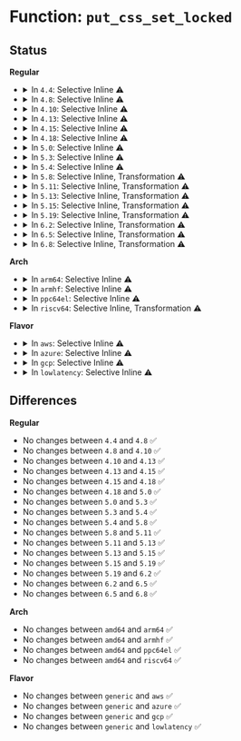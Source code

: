 # Function: <code>put_css_set_locked</code>

## Status
<b>Regular</b>
<ul>
<li>
<details>
<summary>In <code>4.4</code>: Selective Inline ⚠️</summary>

```c
void put_css_set_locked(struct css_set *cset);
```

**Collision:** Unique Static

**Inline:** Selective

**Transformation:** False

**Instances:**

```
In kernel/cgroup.c (ffffffff81114b70)
Location: kernel/cgroup.c:765
Inline: True
Direct callers:
  - kernel/cgroup.c:css_task_iter_advance_css_set
  - kernel/cgroup.c:cgroup_migrate_finish
  - kernel/cgroup.c:cgroup_taskset_migrate
  - kernel/cgroup.c:css_task_iter_end
```
**Symbols:**

```
ffffffff81114b70-ffffffff81114d37: put_css_set_locked (STB_LOCAL)
```
</details>
</li>
<li>
<details>
<summary>In <code>4.8</code>: Selective Inline ⚠️</summary>

```c
void put_css_set_locked(struct css_set *cset);
```

**Collision:** Unique Static

**Inline:** Selective

**Transformation:** False

**Instances:**

```
In kernel/cgroup.c (ffffffff8111b390)
Location: kernel/cgroup.c:808
Inline: True
Direct callers:
  - kernel/cgroup.c:css_task_iter_end
  - kernel/cgroup.c:css_task_iter_advance_css_set
  - kernel/cgroup.c:cgroup_migrate_finish
  - kernel/cgroup.c:cgroup_taskset_migrate
```
**Symbols:**

```
ffffffff8111b390-ffffffff8111b544: put_css_set_locked (STB_LOCAL)
```
</details>
</li>
<li>
<details>
<summary>In <code>4.10</code>: Selective Inline ⚠️</summary>

```c
void put_css_set_locked(struct css_set *cset);
```

**Collision:** Unique Static

**Inline:** Selective

**Transformation:** False

**Instances:**

```
In kernel/cgroup.c (ffffffff811236d0)
Location: kernel/cgroup.c:811
Inline: True
Direct callers:
  - kernel/cgroup.c:css_task_iter_end
  - kernel/cgroup.c:css_task_iter_advance_css_set
  - kernel/cgroup.c:cgroup_migrate_finish
  - kernel/cgroup.c:cgroup_taskset_migrate
```
**Symbols:**

```
ffffffff811236d0-ffffffff81123884: put_css_set_locked (STB_LOCAL)
```
</details>
</li>
<li>
<details>
<summary>In <code>4.13</code>: Selective Inline ⚠️</summary>

```c
void put_css_set_locked(struct css_set *cset);
```

**Collision:** Unique Global

**Inline:** Selective

**Transformation:** False

**Instances:**

```
In kernel/cgroup/cgroup.c (ffffffff81124010)
Location: kernel/cgroup/cgroup.c:729
Inline: True
Direct callers:
  - kernel/cgroup/cgroup.c:cgroup_free
  - kernel/cgroup/cgroup.c:css_task_iter_end
  - kernel/cgroup/cgroup.c:css_task_iter_advance_css_set
  - kernel/cgroup/cgroup.c:cgroup_migrate_prepare_dst
  - kernel/cgroup/cgroup.c:cgroup_migrate_prepare_dst
  - kernel/cgroup/cgroup.c:cgroup_migrate_prepare_dst
  - kernel/cgroup/cgroup.c:cgroup_migrate_finish
  - kernel/cgroup/cgroup.c:cgroup_migrate_execute
  - kernel/cgroup/namespace.c:copy_cgroup_ns
  - kernel/cgroup/namespace.c:free_cgroup_ns
```
**Symbols:**

```
ffffffff81124010-ffffffff811241e1: put_css_set_locked (STB_GLOBAL)
```
</details>
</li>
<li>
<details>
<summary>In <code>4.15</code>: Selective Inline ⚠️</summary>

```c
void put_css_set_locked(struct css_set *cset);
```

**Collision:** Unique Global

**Inline:** Selective

**Transformation:** False

**Instances:**

```
In kernel/cgroup/cgroup.c (ffffffff8112fa00)
Location: kernel/cgroup/cgroup.c:856
Inline: True
Direct callers:
  - kernel/cgroup/cgroup.c:cgroup_free
  - kernel/cgroup/cgroup.c:css_task_iter_end
  - kernel/cgroup/cgroup.c:css_task_iter_end
  - kernel/cgroup/cgroup.c:css_task_iter_advance_css_set
  - kernel/cgroup/cgroup.c:css_task_iter_advance_css_set
  - kernel/cgroup/cgroup.c:cgroup_migrate_prepare_dst
  - kernel/cgroup/cgroup.c:cgroup_migrate_prepare_dst
  - kernel/cgroup/cgroup.c:cgroup_migrate_prepare_dst
  - kernel/cgroup/cgroup.c:cgroup_migrate_finish
  - kernel/cgroup/cgroup.c:cgroup_migrate_execute
  - kernel/cgroup/cgroup.c:find_css_set
  - kernel/cgroup/namespace.c:copy_cgroup_ns
  - kernel/cgroup/namespace.c:free_cgroup_ns
```
**Symbols:**

```
ffffffff8112fa00-ffffffff8112fc42: put_css_set_locked (STB_GLOBAL)
```
</details>
</li>
<li>
<details>
<summary>In <code>4.18</code>: Selective Inline ⚠️</summary>

```c
void put_css_set_locked(struct css_set *cset);
```

**Collision:** Unique Global

**Inline:** Selective

**Transformation:** False

**Instances:**

```
In kernel/cgroup/cgroup.c (ffffffff8113e0c0)
Location: kernel/cgroup/cgroup.c:859
Inline: True
Direct callers:
  - kernel/cgroup/cgroup.c:cgroup_free
  - kernel/cgroup/cgroup.c:css_task_iter_end
  - kernel/cgroup/cgroup.c:css_task_iter_end
  - kernel/cgroup/cgroup.c:css_task_iter_advance_css_set
  - kernel/cgroup/cgroup.c:css_task_iter_advance_css_set
  - kernel/cgroup/cgroup.c:cgroup_migrate_prepare_dst
  - kernel/cgroup/cgroup.c:cgroup_migrate_prepare_dst
  - kernel/cgroup/cgroup.c:cgroup_migrate_prepare_dst
  - kernel/cgroup/cgroup.c:cgroup_migrate_finish
  - kernel/cgroup/cgroup.c:cgroup_migrate_execute
  - kernel/cgroup/cgroup.c:find_css_set
  - kernel/cgroup/namespace.c:copy_cgroup_ns
  - kernel/cgroup/namespace.c:free_cgroup_ns
```
**Symbols:**

```
ffffffff8113e0c0-ffffffff8113e304: put_css_set_locked (STB_GLOBAL)
```
</details>
</li>
<li>
<details>
<summary>In <code>5.0</code>: Selective Inline ⚠️</summary>

```c
void put_css_set_locked(struct css_set *cset);
```

**Collision:** Unique Global

**Inline:** Selective

**Transformation:** False

**Instances:**

```
In kernel/cgroup/cgroup.c (ffffffff81149af0)
Location: kernel/cgroup/cgroup.c:894
Inline: True
Direct callers:
  - kernel/cgroup/cgroup.c:cgroup_free
  - kernel/cgroup/cgroup.c:css_task_iter_end
  - kernel/cgroup/cgroup.c:css_task_iter_end
  - kernel/cgroup/cgroup.c:css_task_iter_advance_css_set
  - kernel/cgroup/cgroup.c:css_task_iter_advance_css_set
  - kernel/cgroup/cgroup.c:cgroup_migrate_prepare_dst
  - kernel/cgroup/cgroup.c:cgroup_migrate_prepare_dst
  - kernel/cgroup/cgroup.c:cgroup_migrate_prepare_dst
  - kernel/cgroup/cgroup.c:cgroup_migrate_finish
  - kernel/cgroup/cgroup.c:cgroup_migrate_execute
  - kernel/cgroup/cgroup.c:find_css_set
  - kernel/cgroup/namespace.c:copy_cgroup_ns
  - kernel/cgroup/namespace.c:free_cgroup_ns
```
**Symbols:**

```
ffffffff81149af0-ffffffff81149d34: put_css_set_locked (STB_GLOBAL)
```
</details>
</li>
<li>
<details>
<summary>In <code>5.3</code>: Selective Inline ⚠️</summary>

```c
void put_css_set_locked(struct css_set *cset);
```

**Collision:** Unique Global

**Inline:** Selective

**Transformation:** False

**Instances:**

```
In kernel/cgroup/cgroup.c (ffffffff81155150)
Location: kernel/cgroup/cgroup.c:934
Inline: True
Direct callers:
  - kernel/cgroup/cgroup.c:cgroup_free
  - kernel/cgroup/cgroup.c:css_task_iter_end
  - kernel/cgroup/cgroup.c:css_task_iter_end
  - kernel/cgroup/cgroup.c:css_task_iter_advance_css_set
  - kernel/cgroup/cgroup.c:css_task_iter_advance_css_set
  - kernel/cgroup/cgroup.c:cgroup_migrate_prepare_dst
  - kernel/cgroup/cgroup.c:cgroup_migrate_prepare_dst
  - kernel/cgroup/cgroup.c:cgroup_migrate_prepare_dst
  - kernel/cgroup/cgroup.c:cgroup_migrate_finish
  - kernel/cgroup/cgroup.c:cgroup_migrate_execute
  - kernel/cgroup/cgroup.c:find_css_set
  - kernel/cgroup/namespace.c:copy_cgroup_ns
  - kernel/cgroup/namespace.c:free_cgroup_ns
```
**Symbols:**

```
ffffffff81155150-ffffffff8115539d: put_css_set_locked (STB_GLOBAL)
```
</details>
</li>
<li>
<details>
<summary>In <code>5.4</code>: Selective Inline ⚠️</summary>

```c
void put_css_set_locked(struct css_set *cset);
```

**Collision:** Unique Global

**Inline:** Selective

**Transformation:** False

**Instances:**

```
In kernel/cgroup/cgroup.c (ffffffff81160d80)
Location: kernel/cgroup/cgroup.c:934
Inline: True
Direct callers:
  - kernel/cgroup/cgroup.c:cgroup_free
  - kernel/cgroup/cgroup.c:css_task_iter_end
  - kernel/cgroup/cgroup.c:css_task_iter_end
  - kernel/cgroup/cgroup.c:css_task_iter_advance_css_set
  - kernel/cgroup/cgroup.c:css_task_iter_advance_css_set
  - kernel/cgroup/cgroup.c:cgroup_migrate_prepare_dst
  - kernel/cgroup/cgroup.c:cgroup_migrate_prepare_dst
  - kernel/cgroup/cgroup.c:cgroup_migrate_prepare_dst
  - kernel/cgroup/cgroup.c:cgroup_migrate_finish
  - kernel/cgroup/cgroup.c:cgroup_migrate_execute
  - kernel/cgroup/cgroup.c:find_css_set
  - kernel/cgroup/namespace.c:copy_cgroup_ns
  - kernel/cgroup/namespace.c:free_cgroup_ns
```
**Symbols:**

```
ffffffff81160d80-ffffffff81160fcd: put_css_set_locked (STB_GLOBAL)
```
</details>
</li>
<li>
<details>
<summary>In <code>5.8</code>: Selective Inline, Transformation ⚠️</summary>

```c
void put_css_set_locked(struct css_set *cset);
```

**Collision:** Unique Global

**Inline:** Selective

**Transformation:** True

**Instances:**

```
In kernel/cgroup/cgroup.c (ffffffff811723d0)
Location: kernel/cgroup/cgroup.c:926
Inline: True
Direct callers:
  - kernel/cgroup/cgroup.c:cgroup_free
  - kernel/cgroup/cgroup.c:cgroup_post_fork
  - kernel/cgroup/cgroup.c:cgroup_post_fork
  - kernel/cgroup/cgroup.c:cgroup_css_set_fork
  - kernel/cgroup/cgroup.c:cgroup_css_set_fork
  - kernel/cgroup/cgroup.c:cgroup_css_set_fork
  - kernel/cgroup/cgroup.c:css_task_iter_end
  - kernel/cgroup/cgroup.c:css_task_iter_end
  - kernel/cgroup/cgroup.c:css_task_iter_advance_css_set
  - kernel/cgroup/cgroup.c:css_task_iter_advance_css_set
  - kernel/cgroup/cgroup.c:cgroup_migrate_prepare_dst
  - kernel/cgroup/cgroup.c:cgroup_migrate_prepare_dst
  - kernel/cgroup/cgroup.c:cgroup_migrate_prepare_dst
  - kernel/cgroup/cgroup.c:cgroup_migrate_finish
  - kernel/cgroup/cgroup.c:cgroup_migrate_execute
  - kernel/cgroup/cgroup.c:find_css_set
  - kernel/cgroup/namespace.c:copy_cgroup_ns
  - kernel/cgroup/namespace.c:free_cgroup_ns
```
**Symbols:**

```
ffffffff81172410-ffffffff81172650: put_css_set_locked.part.0 (STB_LOCAL)
ffffffff811723d0-ffffffff81172408: put_css_set_locked (STB_GLOBAL)
```
</details>
</li>
<li>
<details>
<summary>In <code>5.11</code>: Selective Inline, Transformation ⚠️</summary>

```c
void put_css_set_locked(struct css_set *cset);
```

**Collision:** Unique Global

**Inline:** Selective

**Transformation:** True

**Instances:**

```
In kernel/cgroup/cgroup.c (ffffffff8116f070)
Location: kernel/cgroup/cgroup.c:923
Inline: True
Direct callers:
  - kernel/cgroup/cgroup.c:cgroup_free
  - kernel/cgroup/cgroup.c:cgroup_post_fork
  - kernel/cgroup/cgroup.c:cgroup_post_fork
  - kernel/cgroup/cgroup.c:cgroup_css_set_fork
  - kernel/cgroup/cgroup.c:cgroup_css_set_fork
  - kernel/cgroup/cgroup.c:cgroup_css_set_fork
  - kernel/cgroup/cgroup.c:css_task_iter_end
  - kernel/cgroup/cgroup.c:css_task_iter_end
  - kernel/cgroup/cgroup.c:css_task_iter_advance_css_set
  - kernel/cgroup/cgroup.c:css_task_iter_advance_css_set
  - kernel/cgroup/cgroup.c:cgroup_migrate_prepare_dst
  - kernel/cgroup/cgroup.c:cgroup_migrate_prepare_dst
  - kernel/cgroup/cgroup.c:cgroup_migrate_prepare_dst
  - kernel/cgroup/cgroup.c:cgroup_migrate_finish
  - kernel/cgroup/cgroup.c:cgroup_migrate_execute
  - kernel/cgroup/cgroup.c:find_css_set
  - kernel/cgroup/namespace.c:copy_cgroup_ns
  - kernel/cgroup/namespace.c:free_cgroup_ns
```
**Symbols:**

```
ffffffff8116f0b0-ffffffff8116f30e: put_css_set_locked.part.0 (STB_LOCAL)
ffffffff8116f070-ffffffff8116f0a8: put_css_set_locked (STB_GLOBAL)
```
</details>
</li>
<li>
<details>
<summary>In <code>5.13</code>: Selective Inline, Transformation ⚠️</summary>

```c
void put_css_set_locked(struct css_set *cset);
```

**Collision:** Unique Global

**Inline:** Selective

**Transformation:** True

**Instances:**

```
In kernel/cgroup/cgroup.c (ffffffff8116fca0)
Location: kernel/cgroup/cgroup.c:923
Inline: True
Direct callers:
  - kernel/cgroup/cgroup.c:cgroup_free
  - kernel/cgroup/cgroup.c:cgroup_post_fork
  - kernel/cgroup/cgroup.c:cgroup_post_fork
  - kernel/cgroup/cgroup.c:cgroup_css_set_fork
  - kernel/cgroup/cgroup.c:cgroup_css_set_fork
  - kernel/cgroup/cgroup.c:cgroup_css_set_fork
  - kernel/cgroup/cgroup.c:css_task_iter_end
  - kernel/cgroup/cgroup.c:css_task_iter_end
  - kernel/cgroup/cgroup.c:css_task_iter_advance_css_set
  - kernel/cgroup/cgroup.c:css_task_iter_advance_css_set
  - kernel/cgroup/cgroup.c:cgroup_migrate_prepare_dst
  - kernel/cgroup/cgroup.c:cgroup_migrate_prepare_dst
  - kernel/cgroup/cgroup.c:cgroup_migrate_prepare_dst
  - kernel/cgroup/cgroup.c:cgroup_migrate_finish
  - kernel/cgroup/cgroup.c:cgroup_migrate_execute
  - kernel/cgroup/cgroup.c:find_css_set
  - kernel/cgroup/namespace.c:copy_cgroup_ns
  - kernel/cgroup/namespace.c:free_cgroup_ns
```
**Symbols:**

```
ffffffff8116fce0-ffffffff8116ff3b: put_css_set_locked.part.0 (STB_LOCAL)
ffffffff8116fca0-ffffffff8116fcd8: put_css_set_locked (STB_GLOBAL)
```
</details>
</li>
<li>
<details>
<summary>In <code>5.15</code>: Selective Inline, Transformation ⚠️</summary>

```c
void put_css_set_locked(struct css_set *cset);
```

**Collision:** Unique Global

**Inline:** Selective

**Transformation:** True

**Instances:**

```
In kernel/cgroup/cgroup.c (ffffffff81196060)
Location: kernel/cgroup/cgroup.c:954
Inline: True
Direct callers:
  - kernel/cgroup/cgroup.c:cgroup_free
  - kernel/cgroup/cgroup.c:cgroup_post_fork
  - kernel/cgroup/cgroup.c:cgroup_post_fork
  - kernel/cgroup/cgroup.c:cgroup_css_set_fork
  - kernel/cgroup/cgroup.c:cgroup_css_set_fork
  - kernel/cgroup/cgroup.c:cgroup_css_set_fork
  - kernel/cgroup/cgroup.c:css_task_iter_end
  - kernel/cgroup/cgroup.c:css_task_iter_end
  - kernel/cgroup/cgroup.c:css_task_iter_advance_css_set
  - kernel/cgroup/cgroup.c:css_task_iter_advance_css_set
  - kernel/cgroup/cgroup.c:cgroup_migrate_prepare_dst
  - kernel/cgroup/cgroup.c:cgroup_migrate_prepare_dst
  - kernel/cgroup/cgroup.c:cgroup_migrate_prepare_dst
  - kernel/cgroup/cgroup.c:cgroup_migrate_finish
  - kernel/cgroup/cgroup.c:cgroup_migrate_execute
  - kernel/cgroup/cgroup.c:find_css_set
  - kernel/cgroup/namespace.c:copy_cgroup_ns
  - kernel/cgroup/namespace.c:free_cgroup_ns
```
**Symbols:**

```
ffffffff811960a0-ffffffff81196379: put_css_set_locked.part.0 (STB_LOCAL)
ffffffff81196060-ffffffff81196098: put_css_set_locked (STB_GLOBAL)
```
</details>
</li>
<li>
<details>
<summary>In <code>5.19</code>: Selective Inline, Transformation ⚠️</summary>

```c
void put_css_set_locked(struct css_set *cset);
```

**Collision:** Unique Global

**Inline:** Selective

**Transformation:** True

**Instances:**

```
In kernel/cgroup/cgroup.c (ffffffff811c5f60)
Location: kernel/cgroup/cgroup.c:956
Inline: True
Direct callers:
  - kernel/cgroup/cgroup.c:cgroup_free
  - kernel/cgroup/cgroup.c:cgroup_post_fork
  - kernel/cgroup/cgroup.c:cgroup_post_fork
  - kernel/cgroup/cgroup.c:cgroup_css_set_fork
  - kernel/cgroup/cgroup.c:cgroup_css_set_fork
  - kernel/cgroup/cgroup.c:cgroup_css_set_fork
  - kernel/cgroup/cgroup.c:css_task_iter_end
  - kernel/cgroup/cgroup.c:css_task_iter_end
  - kernel/cgroup/cgroup.c:css_task_iter_advance_css_set
  - kernel/cgroup/cgroup.c:css_task_iter_advance_css_set
  - kernel/cgroup/cgroup.c:cgroup_migrate_prepare_dst
  - kernel/cgroup/cgroup.c:cgroup_migrate_prepare_dst
  - kernel/cgroup/cgroup.c:cgroup_migrate_prepare_dst
  - kernel/cgroup/cgroup.c:cgroup_migrate_finish
  - kernel/cgroup/cgroup.c:cgroup_migrate_finish
  - kernel/cgroup/cgroup.c:cgroup_migrate_execute
  - kernel/cgroup/cgroup.c:find_css_set
  - kernel/cgroup/namespace.c:copy_cgroup_ns
  - kernel/cgroup/namespace.c:free_cgroup_ns
```
**Symbols:**

```
ffffffff811c5fc0-ffffffff811c629d: put_css_set_locked.part.0 (STB_LOCAL)
ffffffff811c5f60-ffffffff811c5fbc: put_css_set_locked (STB_GLOBAL)
```
</details>
</li>
<li>
<details>
<summary>In <code>6.2</code>: Selective Inline, Transformation ⚠️</summary>

```c
void put_css_set_locked(struct css_set *cset);
```

**Collision:** Unique Global

**Inline:** Selective

**Transformation:** True

**Instances:**

```
In kernel/cgroup/cgroup.c (ffffffff81208a10)
Location: kernel/cgroup/cgroup.c:961
Inline: True
Direct callers:
  - kernel/cgroup/cgroup.c:cgroup_free
  - kernel/cgroup/cgroup.c:cgroup_post_fork
  - kernel/cgroup/cgroup.c:cgroup_post_fork
  - kernel/cgroup/cgroup.c:cgroup_css_set_fork
  - kernel/cgroup/cgroup.c:cgroup_css_set_fork
  - kernel/cgroup/cgroup.c:cgroup_css_set_fork
  - kernel/cgroup/cgroup.c:css_task_iter_end
  - kernel/cgroup/cgroup.c:css_task_iter_end
  - kernel/cgroup/cgroup.c:css_task_iter_advance_css_set
  - kernel/cgroup/cgroup.c:css_task_iter_advance_css_set
  - kernel/cgroup/cgroup.c:cgroup_migrate_prepare_dst
  - kernel/cgroup/cgroup.c:cgroup_migrate_prepare_dst
  - kernel/cgroup/cgroup.c:cgroup_migrate_prepare_dst
  - kernel/cgroup/cgroup.c:cgroup_migrate_finish
  - kernel/cgroup/cgroup.c:cgroup_migrate_finish
  - kernel/cgroup/cgroup.c:cgroup_migrate_execute
  - kernel/cgroup/cgroup.c:find_css_set
  - kernel/cgroup/namespace.c:copy_cgroup_ns
  - kernel/cgroup/namespace.c:free_cgroup_ns
```
**Symbols:**

```
ffffffff81208a80-ffffffff81208d5d: put_css_set_locked.part.0 (STB_LOCAL)
ffffffff81208a10-ffffffff81208a6c: put_css_set_locked (STB_GLOBAL)
```
</details>
</li>
<li>
<details>
<summary>In <code>6.5</code>: Selective Inline, Transformation ⚠️</summary>

```c
void put_css_set_locked(struct css_set *cset);
```

**Collision:** Unique Global

**Inline:** Selective

**Transformation:** True

**Instances:**

```
In kernel/cgroup/cgroup.c (ffffffff8121e130)
Location: kernel/cgroup/cgroup.c:945
Inline: True
Direct callers:
  - kernel/cgroup/cgroup.c:cgroup_free
  - kernel/cgroup/cgroup.c:cgroup_post_fork
  - kernel/cgroup/cgroup.c:cgroup_post_fork
  - kernel/cgroup/cgroup.c:cgroup_css_set_put_fork
  - kernel/cgroup/cgroup.c:cgroup_css_set_fork
  - kernel/cgroup/cgroup.c:cgroup_css_set_fork
  - kernel/cgroup/cgroup.c:cgroup_css_set_fork
  - kernel/cgroup/cgroup.c:css_task_iter_end
  - kernel/cgroup/cgroup.c:css_task_iter_end
  - kernel/cgroup/cgroup.c:css_task_iter_advance_css_set
  - kernel/cgroup/cgroup.c:css_task_iter_advance_css_set
  - kernel/cgroup/cgroup.c:cgroup_migrate_prepare_dst
  - kernel/cgroup/cgroup.c:cgroup_migrate_prepare_dst
  - kernel/cgroup/cgroup.c:cgroup_migrate_prepare_dst
  - kernel/cgroup/cgroup.c:cgroup_migrate_finish
  - kernel/cgroup/cgroup.c:cgroup_migrate_finish
  - kernel/cgroup/cgroup.c:cgroup_migrate_execute
  - kernel/cgroup/cgroup.c:find_css_set
  - kernel/cgroup/namespace.c:copy_cgroup_ns
  - kernel/cgroup/namespace.c:free_cgroup_ns
```
**Symbols:**

```
ffffffff8121e1a0-ffffffff8121e47b: put_css_set_locked.part.0 (STB_LOCAL)
ffffffff8121e130-ffffffff8121e18c: put_css_set_locked (STB_GLOBAL)
```
</details>
</li>
<li>
<details>
<summary>In <code>6.8</code>: Selective Inline, Transformation ⚠️</summary>

```c
void put_css_set_locked(struct css_set *cset);
```

**Collision:** Unique Global

**Inline:** Selective

**Transformation:** True

**Instances:**

```
In kernel/cgroup/cgroup.c (ffffffff81235d90)
Location: kernel/cgroup/cgroup.c:925
Inline: True
Direct callers:
  - kernel/cgroup/cgroup.c:cgroup_free
  - kernel/cgroup/cgroup.c:cgroup_post_fork
  - kernel/cgroup/cgroup.c:cgroup_post_fork
  - kernel/cgroup/cgroup.c:cgroup_css_set_put_fork
  - kernel/cgroup/cgroup.c:cgroup_css_set_fork
  - kernel/cgroup/cgroup.c:cgroup_css_set_fork
  - kernel/cgroup/cgroup.c:cgroup_css_set_fork
  - kernel/cgroup/cgroup.c:css_task_iter_end
  - kernel/cgroup/cgroup.c:css_task_iter_end
  - kernel/cgroup/cgroup.c:css_task_iter_advance_css_set
  - kernel/cgroup/cgroup.c:css_task_iter_advance_css_set
  - kernel/cgroup/cgroup.c:cgroup_migrate_prepare_dst
  - kernel/cgroup/cgroup.c:cgroup_migrate_prepare_dst
  - kernel/cgroup/cgroup.c:cgroup_migrate_prepare_dst
  - kernel/cgroup/cgroup.c:cgroup_migrate_finish
  - kernel/cgroup/cgroup.c:cgroup_migrate_finish
  - kernel/cgroup/cgroup.c:cgroup_migrate_execute
  - kernel/cgroup/cgroup.c:find_css_set
  - kernel/cgroup/namespace.c:copy_cgroup_ns
  - kernel/cgroup/namespace.c:free_cgroup_ns
```
**Symbols:**

```
ffffffff81235e00-ffffffff812360db: put_css_set_locked.part.0 (STB_LOCAL)
ffffffff81235d90-ffffffff81235dec: put_css_set_locked (STB_GLOBAL)
```
</details>
</li>
</ul>
<b>Arch</b>
<ul>
<li>
<details>
<summary>In <code>arm64</code>: Selective Inline ⚠️</summary>

```c
void put_css_set_locked(struct css_set *cset);
```

**Collision:** Unique Global

**Inline:** Selective

**Transformation:** False

**Instances:**

```
In kernel/cgroup/cgroup.c (ffff8000101d2078)
Location: kernel/cgroup/cgroup.c:934
Inline: True
Direct callers:
  - kernel/cgroup/cgroup.c:cgroup_free
  - kernel/cgroup/cgroup.c:css_task_iter_end
  - kernel/cgroup/cgroup.c:css_task_iter_end
  - kernel/cgroup/cgroup.c:css_task_iter_advance_css_set
  - kernel/cgroup/cgroup.c:css_task_iter_advance_css_set
  - kernel/cgroup/cgroup.c:cgroup_migrate_prepare_dst
  - kernel/cgroup/cgroup.c:cgroup_migrate_prepare_dst
  - kernel/cgroup/cgroup.c:cgroup_migrate_prepare_dst
  - kernel/cgroup/cgroup.c:cgroup_migrate_finish
  - kernel/cgroup/cgroup.c:cgroup_migrate_execute
  - kernel/cgroup/namespace.c:copy_cgroup_ns
  - kernel/cgroup/namespace.c:free_cgroup_ns
```
**Symbols:**

```
ffff8000101d2078-ffff8000101d22d0: put_css_set_locked (STB_GLOBAL)
```
</details>
</li>
<li>
<details>
<summary>In <code>armhf</code>: Selective Inline ⚠️</summary>

```c
void put_css_set_locked(struct css_set *cset);
```

**Collision:** Unique Global

**Inline:** Selective

**Transformation:** False

**Instances:**

```
In kernel/cgroup/cgroup.c (c0414f54)
Location: kernel/cgroup/cgroup.c:934
Inline: True
Direct callers:
  - kernel/cgroup/cgroup.c:cgroup_free
  - kernel/cgroup/cgroup.c:css_task_iter_end
  - kernel/cgroup/cgroup.c:css_task_iter_end
  - kernel/cgroup/cgroup.c:css_task_iter_advance_css_set
  - kernel/cgroup/cgroup.c:css_task_iter_advance_css_set
  - kernel/cgroup/cgroup.c:cgroup_migrate_prepare_dst
  - kernel/cgroup/cgroup.c:cgroup_migrate_prepare_dst
  - kernel/cgroup/cgroup.c:cgroup_migrate_prepare_dst
  - kernel/cgroup/cgroup.c:cgroup_migrate_finish
  - kernel/cgroup/cgroup.c:cgroup_migrate_execute
  - kernel/cgroup/cgroup.c:find_css_set
  - kernel/cgroup/namespace.c:copy_cgroup_ns
  - kernel/cgroup/namespace.c:free_cgroup_ns
```
**Symbols:**

```
c0414f54-c04151f0: put_css_set_locked (STB_GLOBAL)
```
</details>
</li>
<li>
<details>
<summary>In <code>ppc64el</code>: Selective Inline ⚠️</summary>

```c
void put_css_set_locked(struct css_set *cset);
```

**Collision:** Unique Global

**Inline:** Selective

**Transformation:** False

**Instances:**

```
In kernel/cgroup/cgroup.c (c00000000023cbe0)
Location: kernel/cgroup/cgroup.c:934
Inline: True
Direct callers:
  - kernel/cgroup/cgroup.c:cgroup_free
  - kernel/cgroup/cgroup.c:css_task_iter_end
  - kernel/cgroup/cgroup.c:css_task_iter_end
  - kernel/cgroup/cgroup.c:css_task_iter_advance_css_set
  - kernel/cgroup/cgroup.c:css_task_iter_advance_css_set
  - kernel/cgroup/cgroup.c:cgroup_migrate_prepare_dst
  - kernel/cgroup/cgroup.c:cgroup_migrate_prepare_dst
  - kernel/cgroup/cgroup.c:cgroup_migrate_prepare_dst
  - kernel/cgroup/cgroup.c:cgroup_migrate_finish
  - kernel/cgroup/cgroup.c:cgroup_migrate_execute
  - kernel/cgroup/cgroup.c:find_css_set
  - kernel/cgroup/namespace.c:copy_cgroup_ns
  - kernel/cgroup/namespace.c:free_cgroup_ns
```
**Symbols:**

```
c00000000023cbe0-c00000000023cf70: put_css_set_locked (STB_GLOBAL)
```
</details>
</li>
<li>
<details>
<summary>In <code>riscv64</code>: Selective Inline, Transformation ⚠️</summary>

```c
void put_css_set_locked(struct css_set *cset);
```

**Collision:** Unique Global

**Inline:** Selective

**Transformation:** True

**Instances:**

```
In kernel/cgroup/cgroup.c (ffffffe0001518a4)
Location: kernel/cgroup/cgroup.c:934
Inline: True
Inline callers:
  - kernel/cgroup/cgroup.c:cgroup_free
  - kernel/cgroup/cgroup.c:css_task_iter_end
  - kernel/cgroup/cgroup.c:css_task_iter_end
  - kernel/cgroup/cgroup.c:css_task_iter_advance_css_set
  - kernel/cgroup/cgroup.c:css_task_iter_advance_css_set
  - kernel/cgroup/cgroup.c:cgroup_migrate_prepare_dst
  - kernel/cgroup/cgroup.c:cgroup_migrate_prepare_dst
  - kernel/cgroup/cgroup.c:cgroup_migrate_prepare_dst
  - kernel/cgroup/cgroup.c:cgroup_migrate_finish
  - kernel/cgroup/cgroup.c:cgroup_migrate_execute
  - kernel/cgroup/cgroup.c:find_css_set
Direct callers:
  - kernel/cgroup/cgroup.c:cgroup_free
  - kernel/cgroup/cgroup.c:css_task_iter_end
  - kernel/cgroup/cgroup.c:css_task_iter_end
  - kernel/cgroup/cgroup.c:css_task_iter_advance_css_set
  - kernel/cgroup/cgroup.c:css_task_iter_advance_css_set
  - kernel/cgroup/cgroup.c:cgroup_migrate_prepare_dst
  - kernel/cgroup/cgroup.c:cgroup_migrate_prepare_dst
  - kernel/cgroup/cgroup.c:cgroup_migrate_prepare_dst
  - kernel/cgroup/cgroup.c:cgroup_migrate_finish
  - kernel/cgroup/cgroup.c:cgroup_migrate_execute
  - kernel/cgroup/cgroup.c:find_css_set
  - kernel/cgroup/namespace.c:copy_cgroup_ns
  - kernel/cgroup/namespace.c:free_cgroup_ns
```
**Symbols:**

```
ffffffe00014ba60-ffffffe00014bc66: put_css_set_locked.part.0 (STB_LOCAL)
ffffffe00014ba24-ffffffe00014ba60: put_css_set_locked (STB_GLOBAL)
```
</details>
</li>
</ul>
<b>Flavor</b>
<ul>
<li>
<details>
<summary>In <code>aws</code>: Selective Inline ⚠️</summary>

```c
void put_css_set_locked(struct css_set *cset);
```

**Collision:** Unique Global

**Inline:** Selective

**Transformation:** False

**Instances:**

```
In kernel/cgroup/cgroup.c (ffffffff811593a0)
Location: kernel/cgroup/cgroup.c:934
Inline: True
Direct callers:
  - kernel/cgroup/cgroup.c:cgroup_free
  - kernel/cgroup/cgroup.c:css_task_iter_end
  - kernel/cgroup/cgroup.c:css_task_iter_end
  - kernel/cgroup/cgroup.c:css_task_iter_advance_css_set
  - kernel/cgroup/cgroup.c:css_task_iter_advance_css_set
  - kernel/cgroup/cgroup.c:cgroup_migrate_prepare_dst
  - kernel/cgroup/cgroup.c:cgroup_migrate_prepare_dst
  - kernel/cgroup/cgroup.c:cgroup_migrate_prepare_dst
  - kernel/cgroup/cgroup.c:cgroup_migrate_finish
  - kernel/cgroup/cgroup.c:cgroup_migrate_execute
  - kernel/cgroup/cgroup.c:find_css_set
  - kernel/cgroup/namespace.c:copy_cgroup_ns
  - kernel/cgroup/namespace.c:free_cgroup_ns
```
**Symbols:**

```
ffffffff811593a0-ffffffff811595ed: put_css_set_locked (STB_GLOBAL)
```
</details>
</li>
<li>
<details>
<summary>In <code>azure</code>: Selective Inline ⚠️</summary>

```c
void put_css_set_locked(struct css_set *cset);
```

**Collision:** Unique Global

**Inline:** Selective

**Transformation:** False

**Instances:**

```
In kernel/cgroup/cgroup.c (ffffffff8114c6b0)
Location: kernel/cgroup/cgroup.c:934
Inline: True
Direct callers:
  - kernel/cgroup/cgroup.c:cgroup_free
  - kernel/cgroup/cgroup.c:css_task_iter_end
  - kernel/cgroup/cgroup.c:css_task_iter_end
  - kernel/cgroup/cgroup.c:css_task_iter_advance_css_set
  - kernel/cgroup/cgroup.c:css_task_iter_advance_css_set
  - kernel/cgroup/cgroup.c:cgroup_migrate_prepare_dst
  - kernel/cgroup/cgroup.c:cgroup_migrate_prepare_dst
  - kernel/cgroup/cgroup.c:cgroup_migrate_prepare_dst
  - kernel/cgroup/cgroup.c:cgroup_migrate_finish
  - kernel/cgroup/cgroup.c:cgroup_migrate_execute
  - kernel/cgroup/cgroup.c:find_css_set
  - kernel/cgroup/namespace.c:copy_cgroup_ns
  - kernel/cgroup/namespace.c:free_cgroup_ns
```
**Symbols:**

```
ffffffff8114c6b0-ffffffff8114c8fd: put_css_set_locked (STB_GLOBAL)
```
</details>
</li>
<li>
<details>
<summary>In <code>gcp</code>: Selective Inline ⚠️</summary>

```c
void put_css_set_locked(struct css_set *cset);
```

**Collision:** Unique Global

**Inline:** Selective

**Transformation:** False

**Instances:**

```
In kernel/cgroup/cgroup.c (ffffffff81157170)
Location: kernel/cgroup/cgroup.c:934
Inline: True
Direct callers:
  - kernel/cgroup/cgroup.c:cgroup_free
  - kernel/cgroup/cgroup.c:css_task_iter_end
  - kernel/cgroup/cgroup.c:css_task_iter_end
  - kernel/cgroup/cgroup.c:css_task_iter_advance_css_set
  - kernel/cgroup/cgroup.c:css_task_iter_advance_css_set
  - kernel/cgroup/cgroup.c:cgroup_migrate_prepare_dst
  - kernel/cgroup/cgroup.c:cgroup_migrate_prepare_dst
  - kernel/cgroup/cgroup.c:cgroup_migrate_prepare_dst
  - kernel/cgroup/cgroup.c:cgroup_migrate_finish
  - kernel/cgroup/cgroup.c:cgroup_migrate_execute
  - kernel/cgroup/cgroup.c:find_css_set
  - kernel/cgroup/namespace.c:copy_cgroup_ns
  - kernel/cgroup/namespace.c:free_cgroup_ns
```
**Symbols:**

```
ffffffff81157170-ffffffff811573bd: put_css_set_locked (STB_GLOBAL)
```
</details>
</li>
<li>
<details>
<summary>In <code>lowlatency</code>: Selective Inline ⚠️</summary>

```c
void put_css_set_locked(struct css_set *cset);
```

**Collision:** Unique Global

**Inline:** Selective

**Transformation:** False

**Instances:**

```
In kernel/cgroup/cgroup.c (ffffffff81164190)
Location: kernel/cgroup/cgroup.c:934
Inline: True
Direct callers:
  - kernel/cgroup/cgroup.c:cgroup_free
  - kernel/cgroup/cgroup.c:css_task_iter_end
  - kernel/cgroup/cgroup.c:css_task_iter_end
  - kernel/cgroup/cgroup.c:css_task_iter_advance_css_set
  - kernel/cgroup/cgroup.c:css_task_iter_advance_css_set
  - kernel/cgroup/cgroup.c:cgroup_migrate_prepare_dst
  - kernel/cgroup/cgroup.c:cgroup_migrate_prepare_dst
  - kernel/cgroup/cgroup.c:cgroup_migrate_prepare_dst
  - kernel/cgroup/cgroup.c:cgroup_migrate_finish
  - kernel/cgroup/cgroup.c:cgroup_migrate_execute
  - kernel/cgroup/cgroup.c:find_css_set
  - kernel/cgroup/namespace.c:copy_cgroup_ns
  - kernel/cgroup/namespace.c:free_cgroup_ns
```
**Symbols:**

```
ffffffff81164190-ffffffff81164411: put_css_set_locked (STB_GLOBAL)
```
</details>
</li>
</ul>

## Differences
<b>Regular</b>
<ul>
<li>
No changes between <code>4.4</code> and <code>4.8</code> ✅
</li>
<li>
No changes between <code>4.8</code> and <code>4.10</code> ✅
</li>
<li>
No changes between <code>4.10</code> and <code>4.13</code> ✅
</li>
<li>
No changes between <code>4.13</code> and <code>4.15</code> ✅
</li>
<li>
No changes between <code>4.15</code> and <code>4.18</code> ✅
</li>
<li>
No changes between <code>4.18</code> and <code>5.0</code> ✅
</li>
<li>
No changes between <code>5.0</code> and <code>5.3</code> ✅
</li>
<li>
No changes between <code>5.3</code> and <code>5.4</code> ✅
</li>
<li>
No changes between <code>5.4</code> and <code>5.8</code> ✅
</li>
<li>
No changes between <code>5.8</code> and <code>5.11</code> ✅
</li>
<li>
No changes between <code>5.11</code> and <code>5.13</code> ✅
</li>
<li>
No changes between <code>5.13</code> and <code>5.15</code> ✅
</li>
<li>
No changes between <code>5.15</code> and <code>5.19</code> ✅
</li>
<li>
No changes between <code>5.19</code> and <code>6.2</code> ✅
</li>
<li>
No changes between <code>6.2</code> and <code>6.5</code> ✅
</li>
<li>
No changes between <code>6.5</code> and <code>6.8</code> ✅
</li>
</ul>
<b>Arch</b>
<ul>
<li>
No changes between <code>amd64</code> and <code>arm64</code> ✅
</li>
<li>
No changes between <code>amd64</code> and <code>armhf</code> ✅
</li>
<li>
No changes between <code>amd64</code> and <code>ppc64el</code> ✅
</li>
<li>
No changes between <code>amd64</code> and <code>riscv64</code> ✅
</li>
</ul>
<b>Flavor</b>
<ul>
<li>
No changes between <code>generic</code> and <code>aws</code> ✅
</li>
<li>
No changes between <code>generic</code> and <code>azure</code> ✅
</li>
<li>
No changes between <code>generic</code> and <code>gcp</code> ✅
</li>
<li>
No changes between <code>generic</code> and <code>lowlatency</code> ✅
</li>
</ul>
